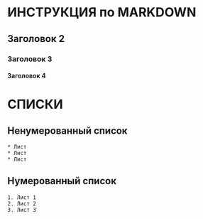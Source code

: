 # ИНСТРУКЦИЯ по MARKDOWN
## Заголовок 2
### Заголовок 3
#### Заголовок 4


# СПИСКИ
## Ненумерованный список
    * Лист
    * Лист
    * Лист

## Нумерованный список
    1. Лист 1
    2. Лист 2 
    3. Лист 3